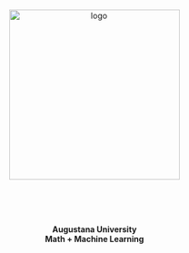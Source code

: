 <br>

<p align="center">
  <a href="https://github.com/Augie-ML">
    <img alt="logo" src="https://user-images.githubusercontent.com/19341857/219256255-69433d4a-abd4-4241-9dd2-03cc77a5a8e8.svg" width="300">
  </a>
</p>

<br>
<br>
<br>

<p align="center">
  <b>
  Augustana University<br>
  Math + Machine Learning
  </b>
</p>

<br>
<br>
<br>
